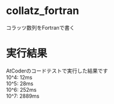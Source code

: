 # collatz_fortran
コラッツ数列をFortranで書く
# 実行結果
AtCoderのコードテストで実行した結果です  
10^4: 12ms  
10^5: 28ms  
10^6: 252ms  
10^7: 2889ms
